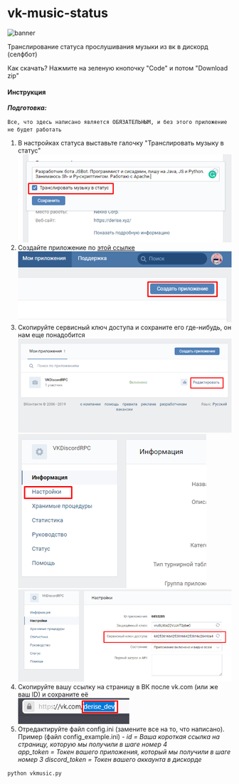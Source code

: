 # vk-music-status
![banner](https://static.integromat.com/img/templates/7017.png)

Транслирование статуса прослушивания музыки из вк в дискорд (селфбот)

Как скачать? Нажмите на зеленую кнопочку "Code" и потом "Download zip"

#### Инструкция

**_Подготовка:_**

`Все, что здесь написано является ОБЯЗАТЕЛЬНЫМ, и без этого приложение не будет работать`
1. В настройках статуса выставьте галочку "Транслировать музыку в статус"  
![Галочка в статусе](./assets/1.png)  
2. Создайте приложение по [этой ссылке](https://vk.com/apps?act=manage)  
![Создание приложения](./assets/2.png)  
3. Скопируйте сервисный ключ доступа и сохраните его где-нибудь, он нам еще понадобится  
![Сервисный ключ доступа - 1 шаг](./assets/3_1.png)  
![Сервисный ключ доступа - 2 шаг](./assets/3_2.png)  
![Сервисный ключ доступа - 3 шаг](./assets/3_3.png)  
4. Скопируйте вашу ссылку на страницу в ВК после vk.com (или же ваш ID) и сохраните её  
![Ссылка на страницу](./assets/4.png)  
5. Отредактируйте файл config.ini (замените все на то, что написано). Пример (файл config_example.ini) - 
_id = Ваша короткая ссылка на страницу, которую мы получили в шаге номер 4_  
_app_token = Токен вашего приложения, который мы получили в шаге номер 3_
_discord_token = Токен вашего аккаунта в дискорде_  

```bash
python vkmusic.py
```
